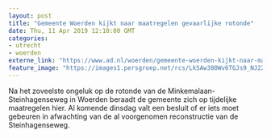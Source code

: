 ```yaml
---
layout: post
title: "Gemeente Woerden kijkt naar maatregelen gevaarlijke rotonde"
date: Thu, 11 Apr 2019 12:10:00 GMT
categories: 
- utrecht 
- woerden 
externe_link: "https://www.ad.nl/woerden/gemeente-woerden-kijkt-naar-maatregelen-gevaarlijke-rotonde~a3225d0d/"
feature_image: "https://images1.persgroep.net/rcs/LkSAw380Wv6TGJs9_NJ22b_1fYk/diocontent/145291017/_fitwidth/400/?appId=21791a8992982cd8da851550a453bd7f&quality=0.7"
---
```


Na het zoveelste ongeluk op de rotonde van de Minkemalaan- Steinhagenseweg in Woerden beraadt de gemeente zich op tijdelijke maatregelen hier. Al komende dinsdag valt een besluit of er iets moet gebeuren in afwachting van de al voorgenomen reconstructie van de Steinhagenseweg.
